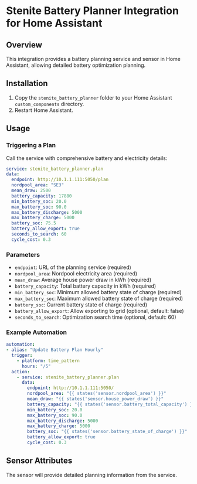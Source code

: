 # Stenite Battery Planner Integration for Home Assistant

## Overview
This integration provides a battery planning service and sensor in Home Assistant, allowing detailed battery optimization planning.

## Installation
1. Copy the `stenite_battery_planner` folder to your Home Assistant `custom_components` directory.
2. Restart Home Assistant.

## Usage
### Triggering a Plan
Call the service with comprehensive battery and electricity details:

```yaml
service: stenite_battery_planner.plan
data:
  endpoint: http://10.1.1.111:5050/plan
  nordpool_area: "SE3"
  mean_draw: 2500
  battery_capacity: 17880
  min_battery_soc: 20.0
  max_battery_soc: 90.0
  max_battery_discharge: 5000
  max_battery_charge: 5000
  battery_soc: 75.5
  battery_allow_export: true
  seconds_to_search: 60
  cycle_cost: 0.3
```

### Parameters
- `endpoint`: URL of the planning service (required)
- `nordpool_area`: Nordpool electricity area (required)
- `mean_draw`: Average house power draw in kWh (required)
- `battery_capacity`: Total battery capacity in kWh (required)
- `min_battery_soc`: Minimum allowed battery state of charge (required)
- `max_battery_soc`: Maximum allowed battery state of charge (required)
- `battery_soc`: Current battery state of charge (required)
- `battery_allow_export`: Allow exporting to grid (optional, default: false)
- `seconds_to_search`: Optimization search time (optional, default: 60)

### Example Automation
```yaml
automation:
- alias: "Update Battery Plan Hourly"
  trigger:
    - platform: time_pattern
      hours: "/5"
  action:
    - service: stenite_battery_planner.plan
      data:
        endpoint: http://10.1.1.111:5050/
        nordpool_area: "{{ states('sensor.nordpool_area') }}"
        mean_draw: "{{ states('sensor.house_power_draw') }}"
        battery_capacity: "{{ states('sensor.battery_total_capacity') }}"
        min_battery_soc: 20.0
        max_battery_soc: 90.0
        max_battery_discharge: 5000
        max_battery_charge: 5000
        battery_soc: "{{ states('sensor.battery_state_of_charge') }}"
        battery_allow_export: true
        cycle_cost: 0.3
```

## Sensor Attributes
The sensor will provide detailed planning information from the service.